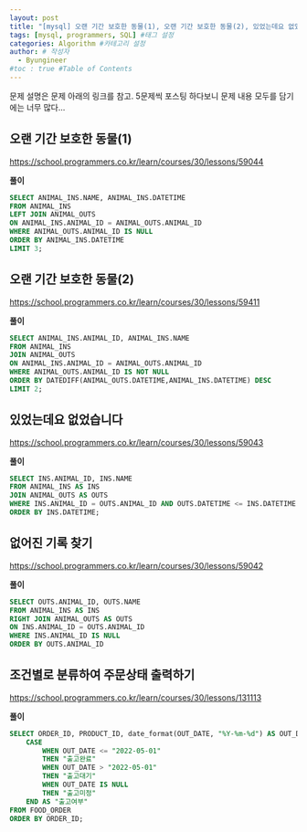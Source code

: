 ```yaml
---
layout: post
title: "[mysql] 오랜 기간 보호한 동물(1), 오랜 기간 보호한 동물(2), 있었는데요 없었습니다, 없어진 기록 찾기, 조건별로 분류하여 주문상태 출력하기" #게시물 이름
tags: [mysql, programmers, SQL] #태그 설정
categories: Algorithm #카테고리 설정
author: # 작성자
  - Byungineer
#toc : true #Table of Contents
---
```


문제 설명은 문제 아래의 링크를 참고. 5문제씩 포스팅 하다보니 문제 내용 모두를 담기에는 너무 많다...   

## 오랜 기간 보호한 동물(1)
<https://school.programmers.co.kr/learn/courses/30/lessons/59044>

**풀이**
```SQL
SELECT ANIMAL_INS.NAME, ANIMAL_INS.DATETIME
FROM ANIMAL_INS
LEFT JOIN ANIMAL_OUTS
ON ANIMAL_INS.ANIMAL_ID = ANIMAL_OUTS.ANIMAL_ID
WHERE ANIMAL_OUTS.ANIMAL_ID IS NULL
ORDER BY ANIMAL_INS.DATETIME
LIMIT 3;
```

## 오랜 기간 보호한 동물(2)
<https://school.programmers.co.kr/learn/courses/30/lessons/59411>

**풀이**
```SQL
SELECT ANIMAL_INS.ANIMAL_ID, ANIMAL_INS.NAME
FROM ANIMAL_INS 
JOIN ANIMAL_OUTS
ON ANIMAL_INS.ANIMAL_ID = ANIMAL_OUTS.ANIMAL_ID
WHERE ANIMAL_OUTS.ANIMAL_ID IS NOT NULL
ORDER BY DATEDIFF(ANIMAL_OUTS.DATETIME,ANIMAL_INS.DATETIME) DESC
LIMIT 2;
```

## 있었는데요 없었습니다
<https://school.programmers.co.kr/learn/courses/30/lessons/59043>

**풀이**
```SQL
SELECT INS.ANIMAL_ID, INS.NAME 
FROM ANIMAL_INS AS INS
JOIN ANIMAL_OUTS AS OUTS
WHERE INS.ANIMAL_ID = OUTS.ANIMAL_ID AND OUTS.DATETIME <= INS.DATETIME 
ORDER BY INS.DATETIME;
```

## 없어진 기록 찾기
<https://school.programmers.co.kr/learn/courses/30/lessons/59042>

**풀이**
```SQL
SELECT OUTS.ANIMAL_ID, OUTS.NAME
FROM ANIMAL_INS AS INS
RIGHT JOIN ANIMAL_OUTS AS OUTS
ON INS.ANIMAL_ID = OUTS.ANIMAL_ID
WHERE INS.ANIMAL_ID IS NULL
ORDER BY OUTS.ANIMAL_ID
```

## 조건별로 분류하여 주문상태 출력하기
<https://school.programmers.co.kr/learn/courses/30/lessons/131113>

**풀이**
```SQL
SELECT ORDER_ID, PRODUCT_ID, date_format(OUT_DATE, "%Y-%m-%d") AS OUT_DATE, 
    CASE
        WHEN OUT_DATE <= "2022-05-01"
        THEN "출고완료"
        WHEN OUT_DATE > "2022-05-01"
        THEN "출고대기"
        WHEN OUT_DATE IS NULL
        THEN "출고미정"
    END AS "출고여부"
FROM FOOD_ORDER
ORDER BY ORDER_ID;
```
